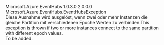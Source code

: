<Type Name="ReceiverDisconnectedException" FullName="Microsoft.Azure.EventHubs.ReceiverDisconnectedException">
  <TypeSignature Language="C#" Value="public sealed class ReceiverDisconnectedException : Microsoft.Azure.EventHubs.EventHubsException" />
  <TypeSignature Language="ILAsm" Value=".class public auto ansi sealed beforefieldinit ReceiverDisconnectedException extends Microsoft.Azure.EventHubs.EventHubsException" />
  <TypeSignature Language="DocId" Value="T:Microsoft.Azure.EventHubs.ReceiverDisconnectedException" />
  <TypeSignature Language="VB.NET" Value="Public NotInheritable Class ReceiverDisconnectedException&#xA;Inherits EventHubsException" />
  <TypeSignature Language="F#" Value="type ReceiverDisconnectedException = class&#xA;    inherit EventHubsException" />
  <AssemblyInfo>
    <AssemblyName>Microsoft.Azure.EventHubs</AssemblyName>
    <AssemblyVersion>1.0.3.0</AssemblyVersion>
    <AssemblyVersion>2.0.0.0</AssemblyVersion>
  </AssemblyInfo>
  <Base>
    <BaseTypeName>Microsoft.Azure.EventHubs.EventHubsException</BaseTypeName>
  </Base>
  <Interfaces />
  <Docs>
    <summary>
            <span data-ttu-id="2c88e-101">Diese Ausnahme wird ausgelöst, wenn zwei oder mehr <see cref="T:Microsoft.Azure.EventHubs.PartitionReceiver" /> Instanzen die gleiche Partition mit verschiedenen Epoche Werten zu verbinden.</span><span class="sxs-lookup"><span data-stu-id="2c88e-101">This exception is thrown if two or more <see cref="T:Microsoft.Azure.EventHubs.PartitionReceiver" /> instances connect to the same partition with different epoch values.</span></span>
            </summary>
    <remarks>To be added.</remarks>
  </Docs>
  <Members />
</Type>
